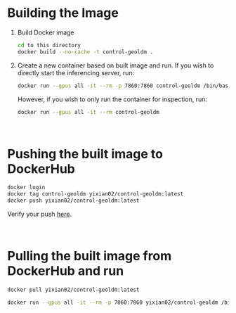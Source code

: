 # Building the Image

1. Build Docker image
    ```bash
    cd to this directory
    docker build --no-cache -t control-geoldm .
    ```

2. Create a new container based on built image and run. If you wish to directly start the inferencing server, run:
    ```bash
    docker run --gpus all -it --rm -p 7860:7860 control-geoldm /bin/bash -c "source /opt/conda/etc/profile.d/conda.sh && conda activate geoldm && python -m deployment.main -u -a 0.0.0.0 -p 7860"
    ```
    However, if you wish to only run the container for inspection, run:
    ```bash
    docker run --gpus all -it --rm control-geoldm
    ```

</br>

# Pushing the built image to DockerHub
```bash
docker login
docker tag control-geoldm yixian02/control-geoldm:latest
docker push yixian02/control-geoldm:latest
```
Verify your push <a href='https://hub.docker.com/u/yixian02'>here</a>.

</br>

# Pulling the built image from DockerHub and run
```bash
docker pull yixian02/control-geoldm:latest

docker run --gpus all -it --rm -p 7860:7860 yixian02/control-geoldm /bin/bash -c "source /opt/conda/etc/profile.d/conda.sh && conda activate geoldm && python -m deployment.main -u -a 0.0.0.0 -p 7860"
```